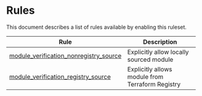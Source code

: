 # Rules

This document describes a list of rules available by enabling this ruleset.

|Rule|Description|
| --- | --- |
|[module_verification_nonregistry_source](module_verification_nonregistry_source.md)|Explicitly allow locally sourced module|
|[module_verification_registry_source](module_verification_registry_source.md)|Explicitly allows module from Terraform Registry|

